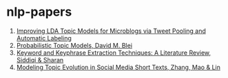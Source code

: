 # nlp-papers

1. [Improving LDA Topic Models for Microblogs
via Tweet Pooling and Automatic Labeling](https://ssanner.github.io/papers/anu/sigir13.pdf)
2. [Probabilistic Topic Models, David M. Blei](http://www.cs.columbia.edu/~blei/papers/Blei2012.pdf)
3. [Keyword and Keyphrase Extraction Techniques: A Literature Review, Siddiqi & Sharan](https://www.researchgate.net/publication/272372039_Keyword_and_Keyphrase_Extraction_Techniques_A_Literature_Review)
4. [Modeling Topic Evolution in Social Media Short Texts, Zhang, Mao & Lin](https://ieeexplore.ieee.org/document/8023436)
